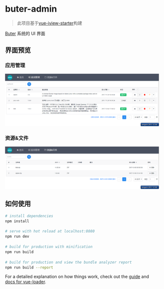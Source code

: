 # buter-admin
> 此项目基于[vue-iview-starter](https://github.com/0604hx/vue-iview-starter)构建

[Buter](https://www.github.com/0604hx/buter) 系统的 UI 界面

## 界面预览

### 应用管理

![](docs/images/app-index.png)

### 资源&文件

![](docs/images/resource-index.png)

## 如何使用

``` bash
# install dependencies
npm install

# serve with hot reload at localhost:8080
npm run dev

# build for production with minification
npm run build

# build for production and view the bundle analyzer report
npm run build --report
```

For a detailed explanation on how things work, check out the [guide](http://vuejs-templates.github.io/webpack/) and [docs for vue-loader](http://vuejs.github.io/vue-loader).
